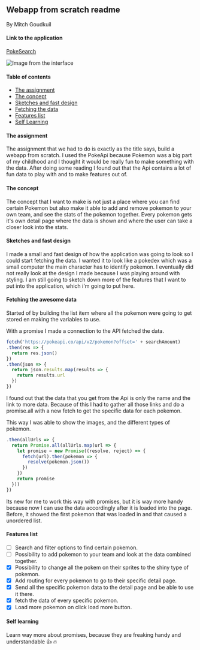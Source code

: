 ## Webapp from scratch readme
By Mitch Goudkuil

#### Link to the application
[PokeSearch](https://mitchgoudkuil.github.io/web-app-from-scratch-18-19/week2)

![Image from the interface](http://mitchgoudkuil.nl/img/app.png)

#### Table of contents

* [The assignment](#The-assignment)
* [The concept](#The-concept)
* [Sketches and fast design](#Sketches-and-fast-design)
* [Fetching the data](#Fetching-the-data)
* [Features list](#Features-list)
* [Self Learning](#Self-Learning)

#### The assignment
The assignment that we had to do is exactly as the title says, build a webapp from scratch. I used the PokeApi because Pokemon was a big part of my childhood and I thought it would be really fun to make something with the data. After doing some reading I found out that the Api contains a lot of fun data to play with and to make features out of.

#### The concept
The concept that I want to make is not just a place where you can find certain Pokemon but also make it able to add and remove pokemon to your own team, and see the stats of the pokemon together. Every pokemon gets it's own detail page where the data is shown and where the user can take a closer look into the stats.

#### Sketches and fast design
I made a small and fast design of how the application was going to look so I could start fetching the data. I wanted it to look like a pokedex which was a small computer the main character has to identify pokemon. I eventually did not really look at the design I made because I was playing around with styling. I am still going to sketch down more of the features that I want to put into the application, which i'm going to put here.


#### Fetching the awesome data
Started of by building the list item where all the pokemon were going to get stored en making the variables to use.

With a promise I made a connection to the API fetched the data.

```javascript
fetch('https://pokeapi.co/api/v2/pokemon?offset=' + searchAmount)
.then(res => {
  return res.json()
})
.then(json => {
  return json.results.map(results => {
    return results.url
  })
})
```

I found out that the data that you get from the Api is only the name and the link to more data. Because of this I had to gather all those links and do a promise.all with a new fetch to get the specific data for each pokemon.

This way I was able to show the images, and the different types of pokemon.

```javascript
.then(allUrls => {
  return Promise.all(allUrls.map(url => {
    let promise = new Promise((resolve, reject) => {
      fetch(url).then(pokemon => {
        resolve(pokemon.json())
      })
    })
    return promise
  }))
})
```

Its new for me to work this way with promises, but it is way more handy because now I can use the data accordingly after it is loaded into the page. Before, it showed the first pokemon that was loaded in and that caused a unordered list.

#### Features list

- [ ] Search and filter options to find certain pokemon.
- [ ] Possibility to add pokemon to your team and look at the data combined together.
- [X] Possibility to change all the pokem on their sprites to the shiny type of pokemon.
- [X] Add routing for every pokemon to go to their specific detail page.
- [X] Send all the specific pokemon data to the detail page and be able to use it there.
- [X] fetch the data of every specific pokemon.
- [X] Load more pokemon on click load more button.

#### Self learning
Learn way more about promises, because they are freaking handy and understandable :+1: :fire:
